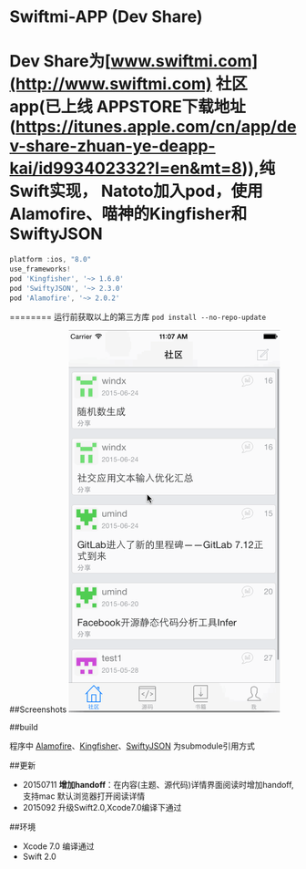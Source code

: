 Swiftmi-APP (Dev Share)
=========

**Dev Share**为[www.swiftmi.com](http://www.swiftmi.com) 社区app(已上线 APPSTORE下载地址(https://itunes.apple.com/cn/app/dev-share-zhuan-ye-deapp-kai/id993402332?l=en&mt=8)),纯Swift实现，
Natoto加入pod，使用Alamofire、喵神的Kingfisher和 SwiftyJSON
========
```javascript
platform :ios, "8.0"
use_frameworks!
pod 'Kingfisher', '~> 1.6.0'
pod 'SwiftyJSON', '~> 2.3.0'
pod 'Alamofire', '~> 2.0.2'
```
========
运行前获取以上的第三方库
`pod install --no-repo-update`

##Screenshots
![demo](swiftmi.gif)

##build

程序中 [Alamofire](https://github.com/Alamofire/Alamofire)、[Kingfisher](https://github.com/onevcat/Kingfisher)、[SwiftyJSON](https://github.com/SwiftyJSON/SwiftyJSON) 为submodule引用方式
 

 
##更新

- 20150711  **增加handoff**：在内容(主题、源代码)详情界面阅读时增加handoff,支持mac 默认浏览器打开阅读详情
- 2015092  升级Swift2.0,Xcode7.0编译下通过

##环境

- Xcode 7.0 编译通过
- Swift 2.0
 
 

